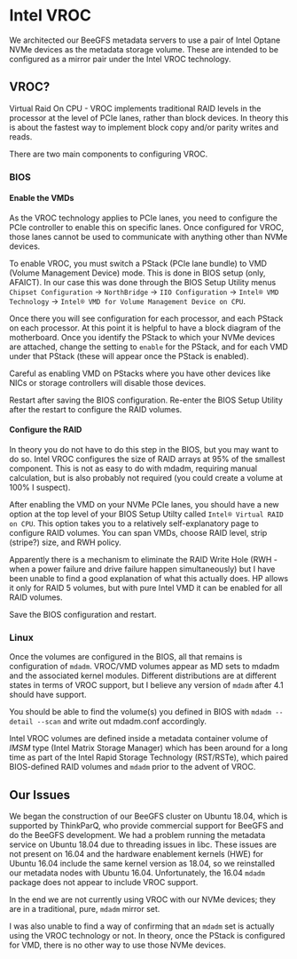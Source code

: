# Intel VROC
We architected our BeeGFS metadata servers to use a pair of Intel Optane NVMe devices as the metadata storage volume. These are intended to be configured as a mirror pair under the Intel VROC technology.

## VROC?
Virtual Raid On CPU - VROC implements traditional RAID levels in the processor at the level of PCIe lanes, rather than block devices. In theory this is about the fastest way to implement block copy and/or parity writes and reads.

There are two main components to configuring VROC.

### BIOS

#### Enable the VMDs
As the VROC technology applies to PCIe lanes, you need to configure the PCIe controller to enable this on specific lanes. Once configured for VROC, those lanes cannot be used to communicate with anything other than NVMe devices.

To enable VROC, you must switch a PStack (PCIe lane bundle) to VMD (Volume Management Device) mode. This is done in BIOS setup (only, AFAICT). In our case this was done through the BIOS Setup Utility menus `Chipset Configuration` -> `NorthBridge` -> `IIO Configuration` -> `Intel® VMD Technology` -> `Intel® VMD for Volume Management Device on CPU`.

Once there you will see configuration for each processor, and each PStack on each processor. At this point it is helpful to have a block diagram of the motherboard. Once you identify the PStack to which your NVMe devices are attached, change the setting to `enable` for the PStack, and for each VMD under that PStack (these will appear once the PStack is enabled).

Careful as enabling VMD on PStacks where you have other devices like NICs or storage controllers will disable those devices.

Restart after saving the BIOS configuration. Re-enter the BIOS Setup Utility after the restart to configure the RAID volumes.

#### Configure the RAID
In theory you do not have to do this step in the BIOS, but you may want to do so. Intel VROC configures the size of RAID arrays at 95% of the smallest component. This is not as easy to do with mdadm, requiring manual calculation, but is also probably not required (you could create a volume at 100% I suspect).

After enabling the VMD on your NVMe PCIe lanes, you should have a new option at the top level of your BIOS Setup Utilty called `Intel® Virtual RAID on CPU`. This option takes you to a relatively self-explanatory page to configure RAID volumes. You can span VMDs, choose RAID level, strip (stripe?) size, and RWH policy.

Apparently there is a mechanism to eliminate the RAID Write Hole (RWH - when a power failure and drive failure happen simultaneously) but I have been unable to find a good explanation of what this actually does. HP allows it only for RAID 5 volumes, but with pure Intel VMD it can be enabled for all RAID volumes.

Save the BIOS configuration and restart.

### Linux
Once the volumes are configured in the BIOS, all that remains is configuration of `mdadm`. VROC/VMD volumes appear as MD sets to mdadm and the associated kernel modules. Different distributions are at different states in terms of VROC support, but I believe any version of `mdadm` after 4.1 should have support.

You should be able to find the volume(s) you defined in BIOS with `mdadm --detail --scan` and write out mdadm.conf accordingly.

Intel VROC volumes are defined inside a metadata container volume of _IMSM_ type (Intel Matrix Storage Manager) which has been around for a long time as part of the Intel Rapid Storage Technology (RST/RSTe), which paired BIOS-defined RAID volumes and `mdadm` prior to the advent of VROC.

## Our Issues
We began the construction of our BeeGFS cluster on Ubuntu 18.04, which is supported by ThinkParQ, who provide commercial support for BeeGFS and do the BeeGFS development. We had a problem running the metadata service on Ubuntu 18.04 due to threading issues in libc. These issues are not present on 16.04 and the hardware enablement kernels (HWE) for Ubuntu 16.04 include the same kernel version as 18.04, so we reinstalled our metadata nodes with Ubuntu 16.04. Unfortunately, the 16.04 `mdadm` package does not appear to include VROC support.

In the end we are not currently using VROC with our NVMe devices; they are in a traditional, pure, `mdadm` mirror set.

I was also unable to find a way of confirming that an `mdadm` set is actually using the VROC technology or not. In theory, once the PStack is configured for VMD, there is no other way to use those NVMe devices.

